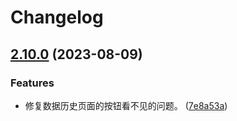 # Changelog

## [2.10.0](https://github.com/idea-zone/mini-vlook/compare/v2.9.602...v2.10.0) (2023-08-09)


### Features

* 修复数据历史页面的按钮看不见的问题。 ([7e8a53a](https://github.com/idea-zone/mini-vlook/commit/7e8a53a4f05328d04f014672cd99910fedbf39f3))
